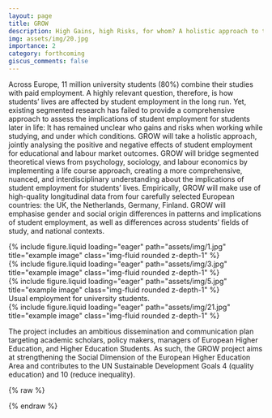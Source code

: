 ```yaml
---
layout: page
title: GROW
description: High Gains, high Risks, for whom? A holistic approach to the inequalities Of Working while studying trajectories
img: assets/img/20.jpg
importance: 2
category: forthcoming
giscus_comments: false
---
```


Across Europe, 11 million university students (80%) combine their studies with paid employment. A highly relevant question, therefore, is how students’ lives are affected by student employment in the long run. Yet, existing segmented research has failed to provide a comprehensive approach to assess the implications of student employment for students later in life: It has remained unclear who gains and risks when working while studying, and under which conditions. GROW will take a holistic approach, jointly analysing the positive and negative effects of student employment for educational and labour market outcomes. GROW will bridge segmented theoretical views from psychology, sociology, and labour economics by implementing a life course approach, creating a more comprehensive, nuanced, and interdisciplinary understanding about the implications of student employment for students’ lives. Empirically, GROW will make use of high-quality longitudinal data from four carefully selected European countries: the UK, the Netherlands, Germany, Finland. GROW will emphasise gender and social origin differences in patterns and implications of student employment, as well as differences across students’ fields of study, and national contexts. 

<div class="row">
    <div class="col-sm mt-3 mt-md-0">
        {% include figure.liquid loading="eager" path="assets/img/1.jpg" title="example image" class="img-fluid rounded z-depth-1" %}
    </div>
    <div class="col-sm mt-3 mt-md-0">
        {% include figure.liquid loading="eager" path="assets/img/3.jpg" title="example image" class="img-fluid rounded z-depth-1" %}
    </div>
    <div class="col-sm mt-3 mt-md-0">
        {% include figure.liquid loading="eager" path="assets/img/5.jpg" title="example image" class="img-fluid rounded z-depth-1" %}
    </div>
</div>
<div class="caption">
    Usual employment for university students.
</div>
<div class="row">
    <div class="col-sm mt-3 mt-md-0">
        {% include figure.liquid loading="eager" path="assets/img/21.jpg" title="example image" class="img-fluid rounded z-depth-1" %}
    </div>
</div>
<div class="caption">
    
</div>

The project includes an ambitious dissemination and communication plan targeting academic scholars, policy makers, managers of European Higher Education, and Higher Education Students. As such, the GROW project aims at strengthening the Social Dimension of the European Higher Education Area and contributes to the UN Sustainable Development Goals 4 (quality education) and 10 (reduce inequality).


{% raw %}


{% endraw %}
